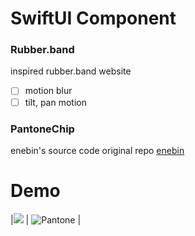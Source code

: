 # SwiftUI Component

### Rubber.band
inspired rubber.band website
- [ ] motion blur
- [ ] tilt, pan motion
### PantoneChip
enebin's source code
original repo [enebin](https://github.com/enebin/PantoneChips/tree/main)

# Demo
|![](https://github.com/user-attachments/assets/648547f1-2b03-45b7-95c9-d9e3c3cd7445) | ![Pantone](https://github.com/user-attachments/assets/53dac031-0c95-4e42-9030-5ad8c21b5c05) |
